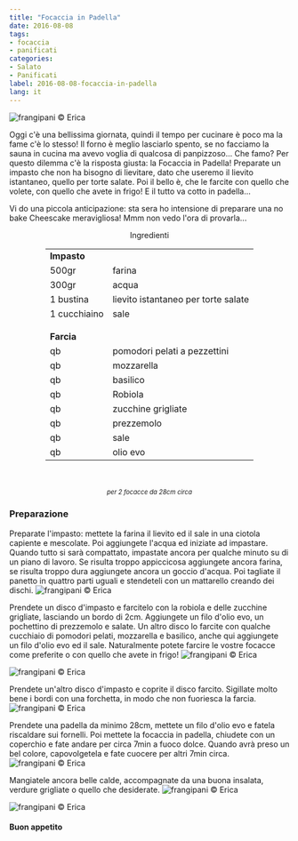 ```yaml
---
title: "Focaccia in Padella"
date: 2016-08-08
tags:
- focaccia
- panificati
categories:
- Salato
- Panificati
label: 2016-08-08-focaccia-in-padella
lang: it
---
```

![](header.jpg "frangipani © Erica")

Oggi c'è una bellissima giornata, quindi il tempo per cucinare è poco ma la fame c'è lo stesso! Il forno è meglio lasciarlo spento, se no facciamo la sauna in cucina ma avevo voglia di qualcosa di panpizzoso... Che famo? Per questo dilemma c'è la risposta giusta: la Focaccia in Padella! Preparate un impasto che non ha bisogno di lievitare, dato che useremo il lievito istantaneo, quello per torte salate. Poi il bello è, che le farcite con quello che volete, con quello che avete in frigo! E il tutto va cotto in padella...

Vi do una piccola anticipazione: sta sera ho intensione di preparare una no bake Cheescake meravigliosa! Mmm non vedo l'ora di provarla...

<div id="wrapper" style="text-align: center">
  <div id="yourdiv" style="display: inline-block;">
    <div class="ingredients">
      <div class="ingredients-title">Ingredienti</div>
      <table>
        <tbody>
          <tr>
            <td colspan="2"><b>Impasto</b></td>
          </tr>
          <tr>
            <td>500gr</td>
            <td>farina</td>
          </tr>
          <tr>
            <td>300gr</td>
            <td>acqua</td>
          </tr>
          <tr>
            <td>1 bustina</td>
            <td>lievito istantaneo per torte salate</td>
          </tr>
          <tr>
            <td>1 cucchiaino</td>
            <td>sale</td>
          </tr>
          <tr style="height: 15px;"></tr>
          <tr>          
            <td colspan="2"><b>Farcia</b></td>
          </tr>      
          <tr>
            <td>qb</td>
            <td>pomodori pelati a pezzettini</td>
          </tr>
          <tr>
            <td>qb</td>
            <td>mozzarella</td>
          </tr>
          <tr>
            <td>qb</td>
            <td>basilico</td>
          </tr>
          <tr>
            <td>qb</td>
            <td>Robiola</td>
          </tr>
          <tr>
            <td>qb</td>
            <td>zucchine grigliate</td>
          </tr>
          <tr>
            <td>qb</td>
            <td>prezzemolo</td>
          </tr>
          <tr>
            <td>qb</td>
            <td>sale</td>
          </tr>
          <tr>
            <td>qb</td>
            <td>olio evo</td>       
          </tr>
        </tbody>
      </table>
      <br></br>
      <i class="pull-right" style="font-size: 80%;">per 2 focacce da 28cm circa</i>
    </div>
  </div>
</div>


<h3>
  <font color="grey">
    <i class="fa fa-cogs"></i>
  </font> Preparazione
</h3>

Preparate l'impasto: mettete la farina il lievito ed il sale in una ciotola capiente e mescolate. Poi aggiungete l'acqua ed iniziate ad impastare. Quando tutto si sarà compattato, impastate ancora per qualche minuto su di un piano di lavoro. Se risulta troppo appiccicosa aggiungete ancora farina, se risulta troppo dura aggiungete ancora un goccio d'acqua. Poi tagliate il panetto in quattro parti uguali e stendeteli con un mattarello creando dei dischi.
![](impasto.jpg "frangipani © Erica")

Prendete un disco d'impasto e farcitelo con la robiola e delle zucchine grigliate, lasciando un bordo di 2cm. Aggiungete un filo d'olio evo, un pochettino di prezzemolo e salate. Un altro disco lo farcite con qualche cucchiaio di pomodori pelati, mozzarella e basilico, anche qui aggiungete un filo d'olio evo ed il sale. Naturalmente potete farcire le vostre focacce come preferite o con quello che avete in frigo!
![](robiolazucchine.jpg "frangipani © Erica")

![](pomodoromozzarella.jpg "frangipani © Erica")

Prendete un'altro disco d'impasto e coprite il disco farcito. Sigillate molto bene i bordi con una forchetta, in modo che non fuoriesca la farcia.
![](chiusa.jpg "frangipani © Erica")

Prendete una padella da minimo 28cm, mettete un filo d'olio evo e fatela riscaldare sui fornelli. Poi mettete la focaccia in padella, chiudete con un coperchio e fate andare per circa 7min a fuoco dolce. Quando avrà preso un bel colore, capovolgetela e fate cuocere per altri 7min circa.
![](padella.jpg "frangipani © Erica")

Mangiatele ancora belle calde, accompagnate da una buona insalata, verdure grigliate o quello che desiderate.
![](risultato1.jpg "frangipani © Erica")

![](risultato2.jpg "frangipani © Erica")


<h4>Buon appetito
  <font color="red">
    <i class="fa fa-smile-o"></i>
  </font>
</h4>

